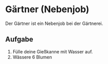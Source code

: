 # Gärtner (Nebenjob)
Der Gärtner ist ein Nebenjob bei der Gärtnerei.

## Aufgabe
1. Fülle deine Gießkanne mit Wasser auf.
2. Wässere 6 Blumen 